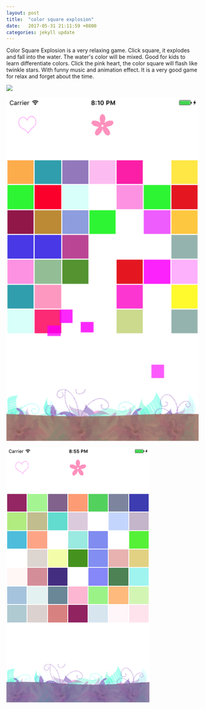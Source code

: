 ```yaml
---
layout: post
title:  "color square explosion"
date:   2017-05-31 21:11:59 +0800
categories: jekyll update
---
```

Color Square Explosion is a very relaxing game.
Click square, it explodes and fall into the water. The water's color will be mixed. Good for kids to learn differentiate colors.
Click the pink heart, the color square will flash like twinkle stars.
With funny music and animation effect. It is a very good game for relax and forget about the time.


![](https://raw.githubusercontent.com/sunnyjoe/sunny-app.github.io/master/assets/images/mix_color_change.PNG)

![](https://raw.githubusercontent.com/sunnyjoe/sunny-app.github.io/master/assets/images/mix_color_click.PNG)

![](https://raw.githubusercontent.com/sunnyjoe/sunny-app.github.io/master/assets/images/mix_color_music.PNG)

